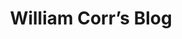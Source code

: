 ---
# Featured tags need to have the `list` layout.
layout: list

# The title of the tag's page.
title: William Corr’s Blog

# The name of the tag, used in a post's front matter (e.g. tags: [<slug>]).
slug: blogs_william

# (Optional) Write a short (~150 characters) description of this featured tag. Feel free to edit this Will.
description: >
  William's blog.'
---